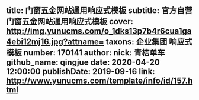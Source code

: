 title: 门窗五金网站通用响应式模板
subtitle: 官方自营门窗五金网站通用响应式模板
cover: http://img.yunucms.com/o_1dks13p7b4r6cua1ga4ebi12mj16.jpg?attname=
taxons: 企业集团 响应式模板
number: 170141
author:
  nick: 青桔单车
  github_name: qingjue
date: 2020-04-20 12:00:00
publishDate: 2019-09-16
link: http://www.yunucms.com/template/info/id/157.html
---